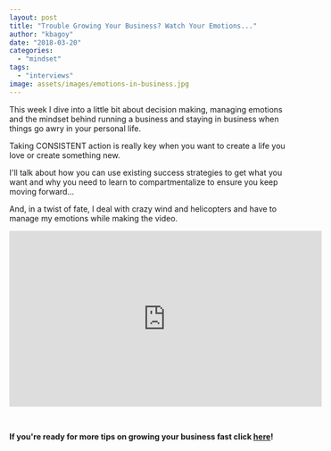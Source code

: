 ```yaml
---
layout: post
title: "Trouble Growing Your Business? Watch Your Emotions..."
author: "kbagoy"
date: "2018-03-20"
categories: 
  - "mindset"
tags: 
  - "interviews"
image: assets/images/emotions-in-business.jpg
---
```


This week I dive into a little bit about decision making, managing emotions and the mindset behind running a business and staying in business when things go awry in your personal life.

Taking CONSISTENT action is really key when you want to create a life you love or create something new.

I'll talk about how you can use existing success strategies to get what you want and why you need to learn to compartmentalize to ensure you keep moving forward...

And, in a twist of fate, I deal with crazy wind and helicopters and have to manage my emotions while making the video.

<iframe src="https://www.youtube.com/embed/bDusAiXwUVc" width="560" height="315" frameborder="0" allowfullscreen="allowfullscreen" data-mce-fragment="1"></iframe>

 

**If you're ready for more tips on growing your business fast click [here](https://go.katebagoy.com/ebook)!**
